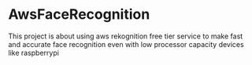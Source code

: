 # AwsFaceRecognition
This project is about using aws rekognition free tier service to make fast and accurate face recognition even with low processor capacity devices like raspberrypi
